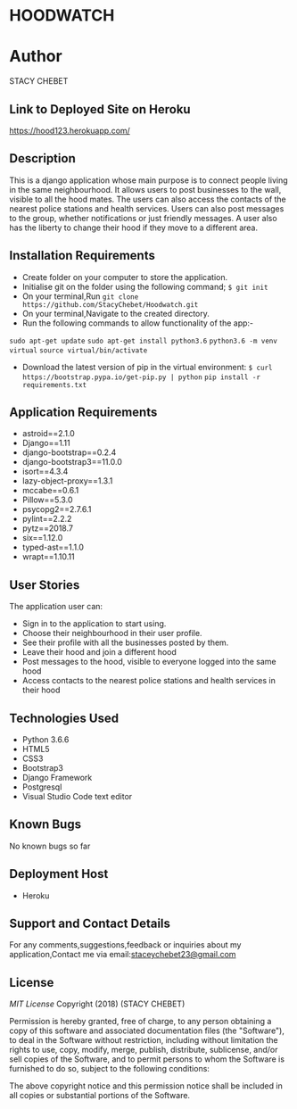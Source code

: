 # HOODWATCH

# Author
STACY CHEBET

## Link to Deployed Site on Heroku
https://hood123.herokuapp.com/

## Description
This is a django application whose main purpose is to connect people living in the same neighbourhood. It allows users to post businesses to the wall, visible to all the hood mates. The users can also access the contacts of the nearest police stations and health services. Users can also post messages to the group, whether notifications or just friendly messages. A user also has the liberty to change their hood if they move to a different area. 
## Installation Requirements
- Create folder on your computer to store the application.
- Initialise git on the folder using the following command;
    `$ git init`
- On your terminal,Run `git clone https://github.com/StacyChebet/Hoodwatch.git`
- On your terminal,Navigate to the created directory.
- Run the following commands to allow functionality of the app:-

`sudo apt-get update`
`sudo apt-get install python3.6`
`python3.6 -m venv virtual`
`source virtual/bin/activate`
- Download the latest version of pip in the virtual environment: `$ curl https://bootstrap.pypa.io/get-pip.py | python`
`pip install -r requirements.txt`

## Application Requirements
- astroid==2.1.0
- Django==1.11
- django-bootstrap==0.2.4
- django-bootstrap3==11.0.0
- isort==4.3.4
- lazy-object-proxy==1.3.1
- mccabe==0.6.1
- Pillow==5.3.0
- psycopg2==2.7.6.1
- pylint==2.2.2
- pytz==2018.7
- six==1.12.0
- typed-ast==1.1.0
- wrapt==1.10.11




## User Stories
The application user can:
- Sign in to the application to start using.
- Choose their neighbourhood in their user profile.
- See their profile with all the businesses posted by them.
- Leave their hood and join a different hood
- Post messages to the hood, visible to everyone logged into the same hood
- Access contacts to the nearest police stations and health services in their hood

## Technologies Used
- Python 3.6.6
- HTML5
- CSS3
- Bootstrap3
- Django Framework
- Postgresql
- Visual Studio Code text editor

## Known Bugs
No known bugs so far

## Deployment Host
- Heroku

## Support and Contact Details
For any comments,suggestions,feedback or inquiries about my application,Contact me via email:staceychebet23@gmail.com


## License
*MIT License*
Copyright (2018) (STACY CHEBET)

Permission is hereby granted, free of charge, to any person obtaining a copy of this software and associated documentation files (the "Software"), to deal in the Software without restriction, including without limitation the rights to use, copy, modify, merge, publish, distribute, sublicense, and/or sell copies of the Software, and to permit persons to whom the Software is furnished to do so, subject to the following conditions:

The above copyright notice and this permission notice shall be included in all copies or substantial portions of the Software.